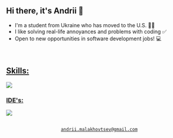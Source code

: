 <h2>Hi there, it's Andrii 👋</h2> 

- I'm a student from Ukraine who has moved to the U.S. 👨‍🎓
- I like solving real-life annoyances and problems with coding ✅
- Open to new opportunities in software development jobs! 💻

<br>
<p align="left">
  <a href="https://skillicons.dev">
    <h2>Skills:</h2>
    <img src="https://skillicons.dev/icons?i=dotnet,cs,cpp,java,python,html,css,git"/>
    <h3>IDE's:</h3>
    <img src="https://skillicons.dev/icons?i=visualstudio,vscode,rider,idea"/>
    
  </a>
</p>

<p align="center">
  <samp>
    <br><a href="mailto:andrii.malakhovtsev@gmail.com"><code>andrii.malakhovtsev@gmail.com</code></a>
  </samp>
</p>

